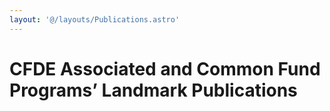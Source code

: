 ```yaml
---
layout: '@/layouts/Publications.astro'
---
```


# CFDE Associated and Common Fund Programs’ Landmark Publications

